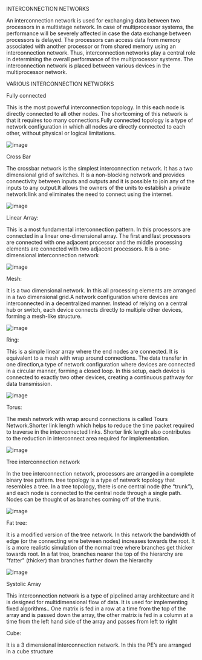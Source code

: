 INTERCONNECTION NETWORKS 

An interconnection network is used for exchanging data between two processors in a multistage network. In case of multiprocessor systems, the performance will be severely affected in case the data exchange between processors is delayed. 
The processors can access data from memory associated with another processor or from shared memory using an interconnection network. 
Thus, interconnection networks play a central role in determining the overall performance of the multiprocessor systems. The interconnection network is placed between various devices in the multiprocessor network.

VARIOUS INTERCONNECTION NETWORKS

Fully connected

This is the most powerful interconnection topology. In this each node is directly connected to all other nodes.
The shortcoming of this network is that it requires too many connections.Fully connected topology is a type of network configuration in which all nodes are directly connected to each other, without physical or logical limitations.
      
![image](https://github.com/karthiyayini-r/INTERCONNECTION-NETWORK/assets/168261634/003457ac-e082-4ff1-b5f3-4e0b4daba8bf)


Cross Bar

The crossbar network is the simplest interconnection network. It has a two dimensional grid of switches. 
It is a non-blocking network and provides connectivity between inputs and outputs and it is possible to join any of the inputs to any output.It allows the owners of the units to establish a private network link and eliminates the need to connect using the internet.

![image](https://github.com/karthiyayini-r/INTERCONNECTION-NETWORK/assets/168261634/02fa22b6-2dbc-4b24-950f-f8de5ede6e46)


Linear Array:

This is a most fundamental interconnection pattern. In this processors are connected in a linear one-dimensional array. The first and last processors are connected with one adjacent processor and the middle processing elements are connected with two adjacent processors. It is a one-dimensional interconnection network

![image](https://github.com/karthiyayini-r/INTERCONNECTION-NETWORK/assets/168261634/55a02857-2811-4296-b861-562fa52e80ac)


Mesh:

It is a two dimensional network. In this all processing elements are arranged in a two dimensional grid.A network configuration where devices are interconnected in a decentralized manner. Instead of relying on a central hub or switch, each device connects directly to multiple other devices, forming a mesh-like structure.

![image](https://github.com/karthiyayini-r/INTERCONNECTION-NETWORK/assets/168261634/be6eebf2-eb08-4a46-8cf3-943220f3224e)



Ring:


This is a simple linear array where the end nodes are connected. It is equivalent to a mesh with wrap around connections. The data transfer in one direction,a type of network configuration where devices are connected in a circular manner, forming a closed loop. In this setup, each device is connected to exactly two other devices, creating a continuous pathway for data transmission.


![image](https://github.com/karthiyayini-r/INTERCONNECTION-NETWORK/assets/168261634/0180d3a4-4df9-4d2d-b26f-a27bb97e83a2)

     
Torus:

The mesh network with wrap around connections is called Tours Network.Shorter link length which helps to reduce the time packet required to traverse in the interconnected links. Shorter link length also contributes to the reduction in interconnect area required for implementation.


![image](https://github.com/karthiyayini-r/INTERCONNECTION-NETWORK/assets/168261634/deb7a515-247c-4b14-8439-682eda6cc849)

Tree interconnection network

In the tree interconnection network, processors are arranged in a complete binary tree pattern. tree topology is a type of network topology that resembles a tree. In a tree topology, there is one central node (the “trunk”), and each node is connected to the central node through a single path. Nodes can be thought of as branches coming off of the trunk.


![image](https://github.com/karthiyayini-r/INTERCONNECTION-NETWORK/assets/168261634/f2778c7b-e175-4f37-a2e6-4111c71ed448)

Fat tree:

It is a modified version of the tree network. In this network the bandwidth of edge (or the connecting wire between nodes) increases towards the root. It is a more realistic simulation of the normal tree where branches get thicker towards root. In a fat tree, branches nearer the top of the hierarchy are "fatter" (thicker) than branches further down the hierarchy
     
![image](https://github.com/karthiyayini-r/INTERCONNECTION-NETWORK/assets/168261634/cbeeee94-c67b-412d-a6d5-b5b08961d0ad)


Systolic Array

This interconnection network is a type of pipelined array architecture and it is designed for multidimensional flow of data. It is used for implementing fixed algorithms.. One matrix is fed in a row at a time from the top of the array and is passed down the array, the other matrix is fed in a column at a time from the left hand side of the array and passes from left to right


Cube:

It is a 3 dimensional interconnection network. In this the PE’s are arranged in a cube structure

     





